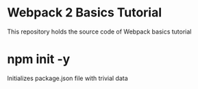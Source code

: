 # Webpack 2 Basics Tutorial
This repository holds the source code of  Webpack basics tutorial 

# npm init -y
Initializes package.json file with trivial data 
